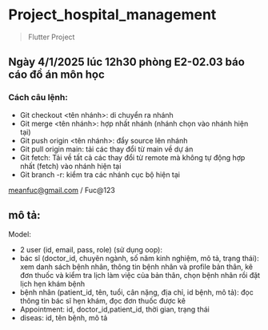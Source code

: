 # Project_hospital_management
>Flutter Project

## Ngày 4/1/2025 lúc 12h30 phòng E2-02.03 báo cáo đồ án môn học

### Cách câu lệnh:
- Git checkout <tên nhánh>: di chuyển ra nhánh 
- Git merge <tên nhánh>: hợp nhất nhánh (nhánh chọn vào nhánh hiện tại)
- Git push origin <tên nhánh>: đẩy source lên nhánh 
- Git pull origin main: tải các thay đổi từ main về dự án
- Git fetch: Tải về tất cả các thay đổi từ remote mà không tự động hợp nhất (fetch) vào nhánh hiện tại
- Git branch -r: kiểm tra các nhánh cục bộ hiện tại

meanfuc@gmail.com / Fuc@123

## mô tả:
Model:
- 2 user (id, email, pass, role) (sử dụng oop):
- bác sĩ (doctor_id, chuyên ngành, số năm kinh nghiệm, mô tả, trạng thái): xem danh sách bệnh nhân, thông tin bệnh nhân và profile bản thân, kê đơn thuốc và kiểm tra lịch làm việc của bản thân, chọn bệnh nhân rồi đặt lịch hẹn khám bệnh
- bệnh nhân (patient_id, tên, tuổi, cân nặng, địa chỉ, id bệnh, mô tả): đọc thông tin bác sĩ hẹn khám, đọc đơn thuốc được kê
- Appointment: id, doctor_id,patient_id, thời gian, trạng thái
- diseas: id, tên bệnh, mô tả